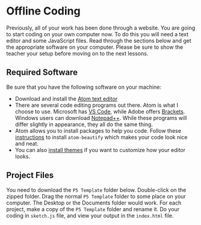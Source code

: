 # Offline Coding

Previously, all of your work has been done through a website. You are going to start coding on your own computer now. To do this you will need a text editor and some JavaScript files. Read through the sections below and get the appropriate software on your computer. Please be sure to show the teacher your setup before moving on to the next lessons.

## Required Software
Be sure that you have the following software on your machine:

* Download and install the [Atom text editor](http://atom.io)
* There are several code editing programs out there. Atom is what I choose to use. Microsoft has [VS Code](https://code.visualstudio.com/), while Adobe offers [Brackets](http://brackets.io/). Windows users can download [Notepad++](https://notepad-plus-plus.org/). While these programs will differ slightly in appearance, they all do the same thing.
* Atom allows you to install packages to help you code. Follow these [instructions](http://flight-manual.atom.io/using-atom/sections/atom-packages/) to install `atom-beautify` which makes your code look nice and neat.
* You can also [install themes](https://www.youtube.com/watch?v=mmES177IL2M) if you want to customize how your editor looks.

## Project Files
You need to download the `P5 Template` folder below. Double-click on the zipped folder. Drag the normal `P5 Template` folder to some place on your computer. The Desktop or the Documents folder would work. For each project, make a copy of the `P5 Template` folder and rename it. Do your coding in `sketch.js` file, and view your output in the `index.html` file.